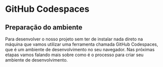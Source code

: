 # GitHub Codespaces

## Preparação do ambiente

Para desenvolver o nosso projeto sem ter de instalar nada direto na máquina que vamos utilizar uma ferramenta chamada GitHub Codespaces, que é um ambiente de desenvolvimento no seu navegador. Nas próximas etapas vamos falando mais sobre como é o processo para criar seu ambiente de desenvolvimento.
